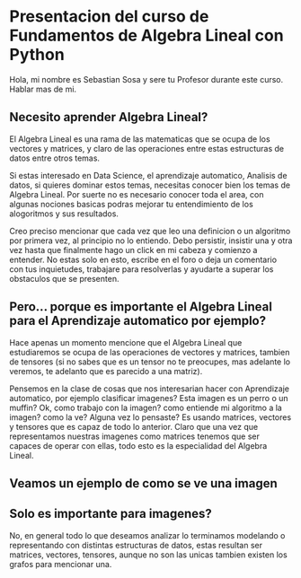 # Presentacion del curso de Fundamentos de Algebra Lineal con Python

Hola, mi nombre es Sebastian Sosa y sere tu Profesor durante este curso. Hablar mas de mi.

## Necesito aprender Algebra Lineal?
El Algebra Lineal es una rama de las matematicas que se ocupa de los vectores y matrices, y claro de las operaciones entre estas estructuras de datos entre otros temas.

Si estas interesado en Data Science, el aprendizaje automatico, Analisis de datos, si quieres dominar estos temas, necesitas conocer bien los temas de Algebra Lineal. Por suerte no es necesario conocer toda el area, con algunas nociones basicas podras mejorar tu entendimiento de los alogoritmos y sus resultados.

Creo preciso mencionar que cada vez que leo una definicion o un algoritmo por primera vez, al principio no lo entiendo. Debo persistir, insistir una y otra vez hasta que finalmente hago un click en mi cabeza y comienzo a entender. No estas solo en esto, escribe en el foro o deja un comentario con tus inquietudes, trabajare para resolverlas y ayudarte a superar los obstaculos que se presenten.

## Pero... porque es importante el Algebra Lineal para el Aprendizaje automatico por ejemplo?

Hace apenas un momento mencione que el Algebra Lineal que estudiaremos se ocupa de las operaciones de vectores y matrices, tambien de tensores (si no sabes que es un tensor no te preocupes, mas adelante lo veremos, te adelanto que es parecido a una matriz).

Pensemos en la clase de cosas que nos interesarian hacer con Aprendizaje automatico, por ejemplo clasificar imagenes? Esta imagen es un perro o un muffin? Ok, como trabajo con la imagen? como entiende mi algoritmo a la imagen? como la ve? Alguna vez lo pensaste? Es usando matrices, vectores y tensores que es capaz de todo lo anterior. Claro que una vez que representamos nuestras imagenes como matrices tenemos que ser capaces de operar con ellas, todo esto es la especialidad del Algebra Lineal.

## Veamos un ejemplo de como se ve una imagen




## Solo es importante para imagenes?
No, en general todo lo que deseamos analizar lo terminamos modelando o representando con distintas estructuras de datos, estas resultan ser matrices, vectores, tensores, aunque no son las unicas tambien existen los grafos para mencionar una.

   

  
